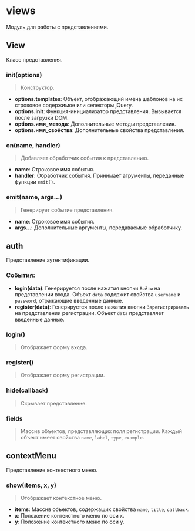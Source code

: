 # views

Модуль для работы с представлениями.

## View

Класс представления.

### init(options)
> Конструктор.

* **options.templates**: Объект, отображающий имена шаблонов на их строковое содержимое или селекторы jQuery.
* **options.init**: Функция-инициализатор представления. Вызывается после загрузки DOM.
* **options.имя_метода**: Дополнительные методы представления.
* **options.имя_свойства**: Дополнительные свойства представления.

### on(name, handler)
> Добавляет обработчик события к представлению.

* **name**: Строковое имя события.
* **handler**: Обработчик события. Принимает агрументы, переданные функции `emit()`.

### emit(name, args...)
> Генерирует событие представления.

* **name**: Строковое имя события.
* **args...**: Дополнительные аргументы, передаваемые обработчику.

## auth

Представление аутентификации.

### События:

* **login(data)**: Генерируется после нажатия кнопки `Войти` на представлении входа. Объект `data` содержит свойства `username` и `password`, отражающие введенные данные.
* **register(data)**: Генерируется после нажатия кнопки `Зарегистрировать` на представлении регистрации. Объект `data` представляет введенные данные.

### login()
> Отображает форму входа.

### register()
> Отображает форму регистрации.

### hide(callback)
> Скрывает представление.

### fields
> Массив объектов, представляющих поля регистрации. Каждый объект имеет свойства `name`, `label`, `type`, `example`.

## contextMenu

Представление контекстного меню.

### show(items, x, y)
> Отображает контекстное меню.

* **items**: Массив объектов, содержащих свойства `name`, `title`, `callback`.
* **x**: Положение контекстного меню по оси x.
* **y**: Положение контекстного меню по оси y.